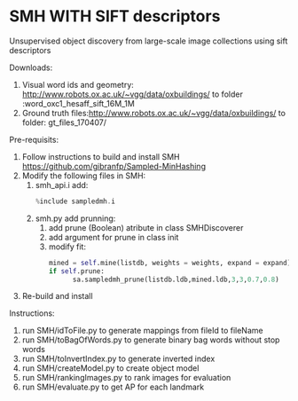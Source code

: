 # SMH WITH SIFT descriptors
Unsupervised object discovery from large-scale image collections using sift descriptors

Downloads:
1. Visual word ids and geometry: http://www.robots.ox.ac.uk/~vgg/data/oxbuildings/ to folder :word_oxc1_hesaff_sift_16M_1M
2. Ground truth files:http://www.robots.ox.ac.uk/~vgg/data/oxbuildings/ to folder: gt_files_170407/

Pre-requisits:
1. Follow instructions to build and install SMH https://github.com/gibranfp/Sampled-MinHashing
2. Modify the following files in SMH:
      1. smh_api.i add:
            ```c
            %include sampledmh.i
            ```
      2. smh.py add prunning:
            1. add prune (Boolean) atribute in class SMHDiscoverer
            2. add argument for prune in class init
            3. modify fit:
                  ```python
                  mined = self.mine(listdb, weights = weights, expand = expand)
                  if self.prune:
                        sa.sampledmh_prune(listdb.ldb,mined.ldb,3,3,0.7,0.8)
                  ```
3. Re-build and install

Instructions:
1. run SMH/idToFile.py to generate mappings from fileId to fileName
2. run SMH/toBagOfWords.py to generate binary bag words without stop words
3. run SMH/toInvertIndex.py to generate inverted index
4. run SMH/createModel.py to create object model
5. run SMH/rankingImages.py to rank images for evaluation
5. run SMH/evaluate.py to get AP for each landmark
